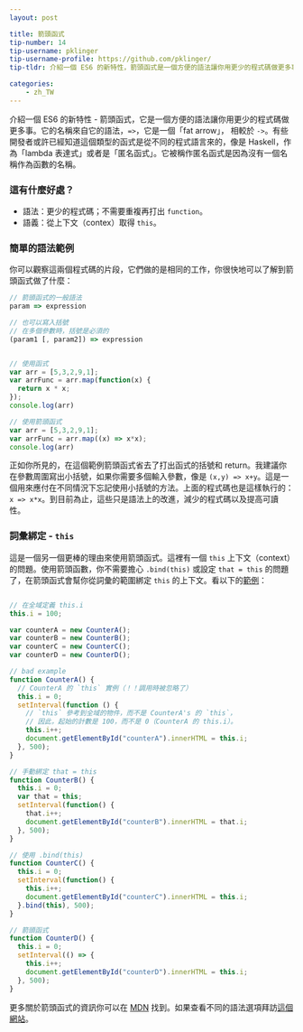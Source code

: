 ```yaml
---
layout: post

title: 箭頭函式
tip-number: 14
tip-username: pklinger
tip-username-profile: https://github.com/pklinger/
tip-tldr: 介紹一個 ES6 的新特性，箭頭函式是一個方便的語法讓你用更少的程式碼做更多事。

categories:
    - zh_TW
---
```


介紹一個 ES6 的新特性 - 箭頭函式，它是一個方便的語法讓你用更少的程式碼做更多事。它的名稱來自它的語法，`=>`，它是一個「fat arrow」， 相較於 `->`。有些開發者或許已經知道這個類型的函式是從不同的程式語言來的，像是 Haskell，作為「lambda 表達式」或者是「匿名函式」。它被稱作匿名函式是因為沒有一個名稱作為函數的名稱。

### 這有什麼好處？
* 語法：更少的程式碼；不需要重複再打出 `function`。
* 語義：從上下文（contex）取得 `this`。

### 簡單的語法範例
你可以觀察這兩個程式碼的片段，它們做的是相同的工作，你很快地可以了解到箭頭函式做了什麼：

```javascript
// 箭頭函式的一般語法
param => expression

// 也可以寫入括號
// 在多個參數時，括號是必須的
(param1 [, param2]) => expression


// 使用函式
var arr = [5,3,2,9,1];
var arrFunc = arr.map(function(x) {
  return x * x;
});
console.log(arr)

// 使用箭頭函式
var arr = [5,3,2,9,1];
var arrFunc = arr.map((x) => x*x);
console.log(arr)
```

正如你所見的，在這個範例箭頭函式省去了打出函式的括號和 return。我建議你在參數周圍寫出小括號，如果你需要多個輸入參數，像是 `(x,y) => x+y`。這是一個用來應付在不同情況下忘記使用小括號的方法。上面的程式碼也是這樣執行的：`x => x*x`。到目前為止，這些只是語法上的改進，減少的程式碼以及提高可讀性。

### 詞彙綁定 - `this`

這是一個另一個更棒的理由來使用箭頭函式。這裡有一個 `this` 上下文（context）的問題。使用箭頭函數，你不需要擔心 `.bind(this)` 或設定 `that = this` 的問題了，在箭頭函式會幫你從詞彙的範圍綁定 `this` 的上下文。看以下的[範例](https://jsfiddle.net/pklinger/rw94oc11/)：

```javascript

// 在全域定義 this.i
this.i = 100;

var counterA = new CounterA();
var counterB = new CounterB();
var counterC = new CounterC();
var counterD = new CounterD();

// bad example
function CounterA() {
  // CounterA 的 `this` 實例（！！調用時被忽略了）
  this.i = 0;
  setInterval(function () {
    // `this` 參考到全域的物件，而不是 CounterA's 的 `this`，
    // 因此，起始的計數是 100，而不是 0（CounterA 的 this.i）。
    this.i++;
    document.getElementById("counterA").innerHTML = this.i;
  }, 500);
}

// 手動綁定 that = this
function CounterB() {
  this.i = 0;
  var that = this;
  setInterval(function() {
    that.i++;
    document.getElementById("counterB").innerHTML = that.i;
  }, 500);
}

// 使用 .bind(this)
function CounterC() {
  this.i = 0;
  setInterval(function() {
    this.i++;
    document.getElementById("counterC").innerHTML = this.i;
  }.bind(this), 500);
}

// 箭頭函式
function CounterD() {
  this.i = 0;
  setInterval(() => {
    this.i++;
    document.getElementById("counterD").innerHTML = this.i;
  }, 500);
}
```

更多關於箭頭函式的資訊你可以在 [MDN](https://developer.mozilla.org/en-US/docs/Web/JavaScript/Reference/Functions/Arrow_functions) 找到。如果查看不同的語法選項拜訪[這個網站](http://jsrocks.org/2014/10/arrow-functions-and-their-scope/)。
